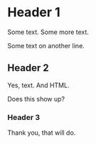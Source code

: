 # Header 1

Some text.
Some more text.

Some text on another line.

## Header 2

Yes, text. And HTML.
<p>Does this show up?</p>

### Header 3

Thank you, that will do.